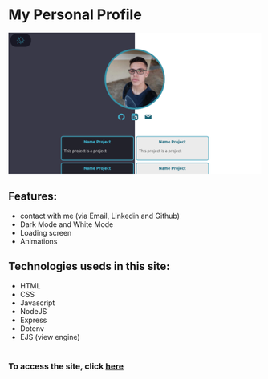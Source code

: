 # My Personal Profile

![Image of site](./img/image.png)

## Features:

- contact with me (via Email, Linkedin and Github)
- Dark Mode and White Mode
- Loading screen
- Animations

## Technologies useds in this site:

- HTML
- CSS
- Javascript
- NodeJS
- Express
- Dotenv
- EJS (view engine)
  <br/>
  <br/>

### To access the site, click <a href="http://bit.ly/2WL4w9w"> here </a>
